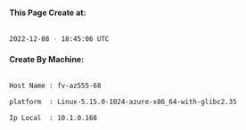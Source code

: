 
   
#### This Page Create at:

```bash

2022-12-08 - 18:45:06 UTC

```

#### Create By Machine:

```bash

Host Name : fv-az555-68

platform  : Linux-5.15.0-1024-azure-x86_64-with-glibc2.35

Ip Local  : 10.1.0.168

```

